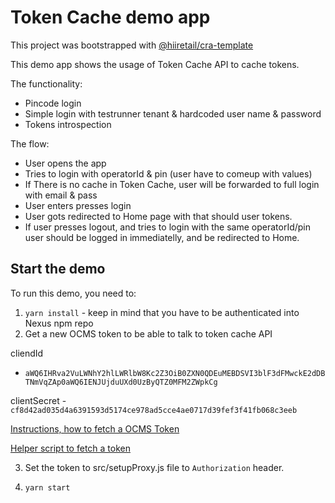 # Token Cache demo app

This project was bootstrapped
with [@hiiretail/cra-template](https://github.com/extenda/hiiretail-react-template)

This demo app shows the usage of Token Cache API to cache tokens.

The functionality:

- Pincode login
- Simple login with testrunner tenant & hardcoded user name & password
- Tokens introspection

The flow:

- User opens the app
- Tries to login with operatorId & pin (user have to comeup with values)
- If There is no cache in Token Cache, user will be forwarded to full login with email & pass
- User enters presses login
- User gots redirected to Home page with that should user tokens.
- If user presses logout, and tries to login with the same operatorId/pin user should be logged in
  immediatelly, and be redirected to Home.

## Start the demo

To run this demo, you need to:

1. `yarn install`  - keep in mind that you have to be authenticated into Nexus npm repo
2. Get a new OCMS token to be able to talk to token cache API

cliendId
- `aWQ6IHRva2VuLWNhY2hlLWRlbW8Kc2Z3OiB0ZXN0QDEuMEBDSVI3blF3dFMwckE2dDBTNmVqZAp0aWQ6IENJUjduUXd0UzByQTZ0MFM2ZWpkCg`

clientSecret - `cf8d42ad035d4a6391593d5174ce978ad5cce4ae0717d39fef3f41fb068c3eeb`

[Instructions, how to fetch a OCMS Token](https://developer.hiiretail.com/docs/ocms/public/concepts/oauth2-authentication)

[Helper script to fetch a token](./GET-OCMS.js)

3. Set the token to src/setupProxy.js file to `Authorization` header.

4. `yarn start`
